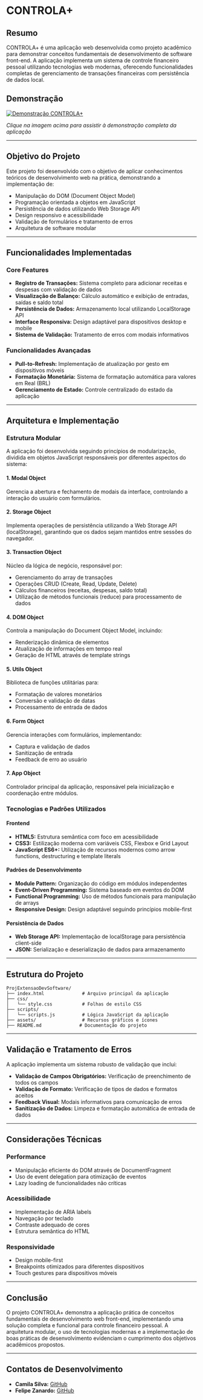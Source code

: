 # CONTROLA+

## Resumo

CONTROLA+ é uma aplicação web desenvolvida como projeto acadêmico para demonstrar conceitos fundamentais de desenvolvimento de software front-end. A aplicação implementa um sistema de controle financeiro pessoal utilizando tecnologias web modernas, oferecendo funcionalidades completas de gerenciamento de transações financeiras com persistência de dados local.

## Demonstração

[![Demonstração CONTROLA+](https://img.youtube.com/vi/A0naf4L3LKQ/0.jpg)](https://youtu.be/A0naf4L3LKQ)

*Clique na imagem acima para assistir à demonstração completa da aplicação*

---

## Objetivo do Projeto

Este projeto foi desenvolvido com o objetivo de aplicar conhecimentos teóricos de desenvolvimento web na prática, demonstrando a implementação de:

- Manipulação do DOM (Document Object Model)
- Programação orientada a objetos em JavaScript
- Persistência de dados utilizando Web Storage API
- Design responsivo e acessibilidade
- Validação de formulários e tratamento de erros
- Arquitetura de software modular

---

## Funcionalidades Implementadas

### Core Features

- **Registro de Transações:** Sistema completo para adicionar receitas e despesas com validação de dados
- **Visualização de Balanço:** Cálculo automático e exibição de entradas, saídas e saldo total
- **Persistência de Dados:** Armazenamento local utilizando LocalStorage API
- **Interface Responsiva:** Design adaptável para dispositivos desktop e mobile
- **Sistema de Validação:** Tratamento de erros com modais informativos

### Funcionalidades Avançadas

- **Pull-to-Refresh:** Implementação de atualização por gesto em dispositivos móveis
- **Formatação Monetária:** Sistema de formatação automática para valores em Real (BRL)
- **Gerenciamento de Estado:** Controle centralizado do estado da aplicação

---

## Arquitetura e Implementação

### Estrutura Modular

A aplicação foi desenvolvida seguindo princípios de modularização, dividida em objetos JavaScript responsáveis por diferentes aspectos do sistema:

#### 1. **Modal Object**

Gerencia a abertura e fechamento de modais da interface, controlando a interação do usuário com formulários.

#### 2. **Storage Object**

Implementa operações de persistência utilizando a Web Storage API (localStorage), garantindo que os dados sejam mantidos entre sessões do navegador.

#### 3. **Transaction Object**

Núcleo da lógica de negócio, responsável por:

- Gerenciamento do array de transações
- Operações CRUD (Create, Read, Update, Delete)
- Cálculos financeiros (receitas, despesas, saldo total)
- Utilização de métodos funcionais (reduce) para processamento de dados

#### 4. **DOM Object**

Controla a manipulação do Document Object Model, incluindo:

- Renderização dinâmica de elementos
- Atualização de informações em tempo real
- Geração de HTML através de template strings

#### 5. **Utils Object**

Biblioteca de funções utilitárias para:

- Formatação de valores monetários
- Conversão e validação de datas
- Processamento de entrada de dados

#### 6. **Form Object**

Gerencia interações com formulários, implementando:

- Captura e validação de dados
- Sanitização de entrada
- Feedback de erro ao usuário

#### 7. **App Object**

Controlador principal da aplicação, responsável pela inicialização e coordenação entre módulos.

### Tecnologias e Padrões Utilizados

#### Frontend

- **HTML5:** Estrutura semântica com foco em acessibilidade
- **CSS3:** Estilização moderna com variáveis CSS, Flexbox e Grid Layout
- **JavaScript ES6+:** Utilização de recursos modernos como arrow functions, destructuring e template literals

#### Padrões de Desenvolvimento

- **Module Pattern:** Organização do código em módulos independentes
- **Event-Driven Programming:** Sistema baseado em eventos do DOM
- **Functional Programming:** Uso de métodos funcionais para manipulação de arrays
- **Responsive Design:** Design adaptável seguindo princípios mobile-first

#### Persistência de Dados

- **Web Storage API:** Implementação de localStorage para persistência client-side
- **JSON:** Serialização e deserialização de dados para armazenamento

---

## Estrutura do Projeto

```
ProjExtensaoDevSoftware/
├── index.html              # Arquivo principal da aplicação
├── css/
│   └── style.css           # Folhas de estilo CSS
├── scripts/
│   └── scripts.js          # Lógica JavaScript da aplicação
├── assets/                 # Recursos gráficos e ícones
├── README.md              # Documentação do projeto
```

---

## Validação e Tratamento de Erros

A aplicação implementa um sistema robusto de validação que inclui:

- **Validação de Campos Obrigatórios:** Verificação de preenchimento de todos os campos
- **Validação de Formato:** Verificação de tipos de dados e formatos aceitos
- **Feedback Visual:** Modais informativos para comunicação de erros
- **Sanitização de Dados:** Limpeza e formatação automática de entrada de dados

---

## Considerações Técnicas

### Performance

- Manipulação eficiente do DOM através de DocumentFragment
- Uso de event delegation para otimização de eventos
- Lazy loading de funcionalidades não críticas

### Acessibilidade

- Implementação de ARIA labels
- Navegação por teclado
- Contraste adequado de cores
- Estrutura semântica do HTML

### Responsividade

- Design mobile-first
- Breakpoints otimizados para diferentes dispositivos
- Touch gestures para dispositivos móveis

---

## Conclusão

O projeto CONTROLA+ demonstra a aplicação prática de conceitos fundamentais de desenvolvimento web front-end, implementando uma solução completa e funcional para controle financeiro pessoal. A arquitetura modular, o uso de tecnologias modernas e a implementação de boas práticas de desenvolvimento evidenciam o cumprimento dos objetivos acadêmicos propostos.

---

## Contatos de Desenvolvimento

- **Camila Silva:** <a href="https://github.com/c-camila" target="_blank">GitHub</a>
- **Felipe Zanardo:** <a href="https://github.com/fzsdev" target="_blank">GitHub</a>

